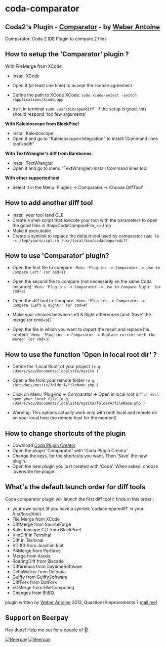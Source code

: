 coda-comparator
===============

Coda2's Plugin - [Comparator](http://dl.weberantoine.fr) - by [Weber Antoine](mailto:pro@weberantoine.fr)
--------------------
Comparator: Coda 2 IDE Plugin to compare 2 files

How to setup the 'Comparator' plugin ?
--------------------
With FileMerge from XCode
* Install XCode
* Open it (at least one time) to accept the license agreement
* Define the path to XCode XCode:
	`sudo xcode-select -switch /Applications/Xcode.app`

* try it in terminal `sudo /usr/bin/opendiff `
    if the setup is good, this should respond 'too few arguments'

**With Kaleidoscope from BlackPixel**

* Install Kaleidoscope
* Open it and go to "Kaleidoscope>Integration" to install 'Command lines tool ksdiff'
	
**With TextWrangler's diff from Barebones**

* Install TextWrangler
* Open it and go to menu "TextWrangler>Install Command lines tool'


**With other supported tool**

* Select it in the Menu 'Plugins -> Comparator -> Choose DiffTool'

    		
How to add another diff tool
--------------------

* Install your tool (and CLI) 
* Create a shell script that execute your tool with the parameters to open the good files in /tmp/CodaCompareFile_<>.tmp
* Make it executable
* Create a symlink to replace the default tool used by comparator
	`sudo ln -s /tmp/yourscript.sh /usr/local/bin/codacomparediff`

How to use 'Comparator' plugin?
--------------------

*  Open the first file to compare 
	` Menu 'Plug-ins -> Comparator -> Use to Compare Left' (or cmd+1)`

*  Open the second file to compare (not necessarily on the same Coda instance)
	` Menu 'Plug-ins -> Comparator -> Use to Compare Right' (or cmd+2)`

*  Open the diff tool to Compare
	` Menu 'Plug-ins -> Comparator -> Compare (Left & Right)' (or cmd+#)`


*  Make your choices between Left & Right differences [and 'Save' the merge (or cmd+s)]
	``


*  Open the file in which you want to import the result and replace his content
	` Menu 'Plug-ins -> Comparator -> Replace current with the merge' (or cmd+3)`
    				

How to use the function 'Open in local root dir' ?
--------------------
    		
* Define the 'Local Root' of your project
  `(e.g /Users/you/Documents/localsite/mysite )`

* Open a file from your remote folder 
  `(e.g /httpdocs/mysite/folderA/fileName.php )`

* Click on Menu 'Plug-ins -> Comparator -> Open in local root dir'
  `it will open your local file (e.g /Users/you/Documents/localsite/mysite/folderA/fileName.php )`

* Warning: This options actually work only with both local and remote dir on your local host (no remote host for the moment)
    		  
How to change shortcuts of the plugin
-------------------- 
    		
* Download <a href='http://panic.com/coda/d/Coda%20Plug-in%20Creator.zip' >Coda Plugin Creator</a> 
* Open the plugin 'Comparator' with 'Coda Plugin Creator'
* Change the keys, for the shortcuts you want. Then 'Save' the new plugin.
* Open the new plugin you just created with 'Coda'. When asked, choose 'overwrite the plugin'. 

What's the default launch order for diff tools
-------------------- 
    		
Coda comparator plugin will launch the first diff tool it finds in this order :
* your own script (if you have a symlink 'codacomparediff' in your /usr/local/bin) 
* File Merge from XCode
* DiffMerge from SourceForge
* Kaleidoscope CLI from BlackPixel
* VimDiff in Terminal
* Diff in Terminal
* KDiff3 from Joachim Eibl
* P4Merge from Perforce
* Merge from Araxis
* RoaringDiff from Biscade
* Differencia from DaytimeSoftware
* DeltaWalker from Deltopia
* Guiffy from GuiffySoftware
* DiffFork from DotFork
* ECMerge from ElliéComputing
* Changes from BitBQ

plugin written by [Weber Antoine](http://www.weberantoine.fr) 2012, Questions/Improvements ? [mail me!](mailto:pro@weberantoine.fr)
## Support on Beerpay
Hey dude! Help me out for a couple of :beers:!

[![Beerpay](https://beerpay.io/TwanoO67/coda-comparator/badge.svg?style=beer-square)](https://beerpay.io/TwanoO67/coda-comparator)  [![Beerpay](https://beerpay.io/TwanoO67/coda-comparator/make-wish.svg?style=flat-square)](https://beerpay.io/TwanoO67/coda-comparator?focus=wish)